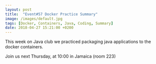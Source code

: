 ```yaml
---
layout: post
title:  "Event#57 Docker Practice Summary"
image: /images/default.jpg
tags: [Docker, Containers, Java, Coding, Summary]
date: 2018-04-27 15:21:00 +0200
---
```


This week on Java club
we practiced packaging java applications to the docker containers. []()

Join us next Thursday, at 10:00 in Jamaica (room 223)

